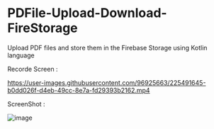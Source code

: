 # PDFile-Upload-Download-FireStorage
Upload PDF files and store them in the Firebase Storage using Kotlin language

Recorde Screen :

https://user-images.githubusercontent.com/96925663/225491645-b0dd026f-d4eb-49cc-8e7a-fd29393b2162.mp4


ScreenShot :

![image](https://user-images.githubusercontent.com/96925663/225491868-1bb87f8e-11d2-4ba4-9b14-77ffd53d4937.png)


